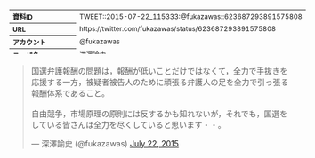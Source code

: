<table style="font-size: 9pt; width: 610px; margin-bottom: 20px; height: 80px;">
<tbody>
    <tr>
        <th align=left>資料ID</th>
        <td align=left>TWEET::2015-07-22_115333:@fukazawas::623687293891575808</td>
    </tr>
    <tr>
        <th align=left>URL</th>
        <td align=left>https://twitter.com/fukazawas/status/623687293891575808</td>
    </tr>
    <tr>
        <th align=left>アカウント</th>
        <td align=left>@fukazawas</td>
    </tr>
    <tr>
        <th align=left>ユーザ名</th>
        <td align=left>深澤諭史</td>
    </tr>
    <tr>
        <th align=left>ツイートの記録日時</th>
        <td align=left>created_at 2022-08-24_1922</td>
    </tr>
</tbody>
</table>
<blockquote class="twitter-tweet" data-width="450"  data-lang="ja"><p lang="ja" dir="ltr">国選弁護報酬の問題は，報酬が低いことだけではなくて，全力で手抜きを応援する一方，被疑者被告人のために頑張る弁護人の足を全力で引っ張る報酬体系であること。<br><br>自由競争，市場原理の原則には反するかも知れないが，それでも，国選をしている皆さんは全力を尽くしていると思います・・。</p>&mdash; 深澤諭史 (@fukazawas) <a href="https://twitter.com/fukazawas/status/623687293891575808?ref_src=twsrc%5Etfw">July 22, 2015</a></blockquote>
<script async src="https://platform.twitter.com/widgets.js" charset="utf-8"></script>


